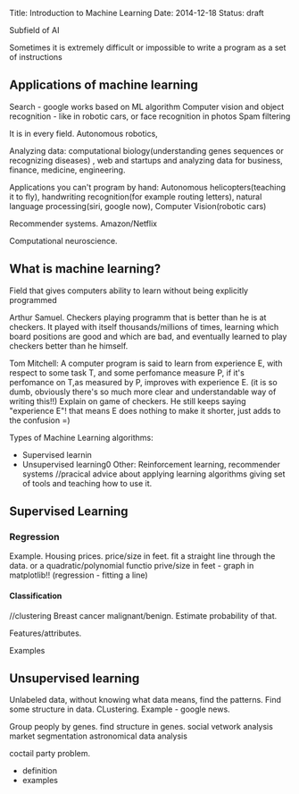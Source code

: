 Title: Introduction to Machine Learning
Date: 2014-12-18
Status: draft


Subfield of AI

Sometimes it is extremely difficult or impossible to  write a program as a set of instructions

## Applications of machine learning
Search - google works based on ML algorithm
Computer vision and object recognition - like in robotic cars, or face recognition in photos
Spam filtering

It is in every field.
Autonomous robotics,

Analyzing data:
computational biology(understanding genes sequences or recognizing diseases) , web and startups and analyzing data for business, finance, medicine, engineering.

Applications you can't program by hand:
Autonomous helicopters(teaching it to fly),
handwriting recognition(for example routing letters),
natural language processing(siri, google now), Computer Vision(robotic cars)

Recommender systems. Amazon/Netflix

Computational neuroscience.

## What is machine learning?
Field that gives computers ability to learn without being explicitly programmed

Arthur Samuel. Checkers playing programm that is better than he is at checkers.
It played with itself thousands/millions of times, learning which board positions are good and which are bad, and eventually learned to play checkers better than he himself.

Tom Mitchell:
A computer program is said to learn from experience E, with respect to some task T, and some perfomance measure P, if it's perfomance on T,as measured by P, improves with experience E.
(it is so dumb, obviously there's so much more clear and understandable way of writing this!!)
Explain on game of checkers.
He still keeps saying "experience E"! that means E does nothing to make it shorter, just adds to the confusion =)

Types of Machine Learning algorithms:
- Supervised learnin
- Unsupervised learning0
Other: Reinforcement learning, recommender systems
//pracical advice about applying learning algorithms
giving set of tools and teaching how to use it.

## Supervised Learning
### Regression
Example. Housing prices.
price/size in feet.
fit a straight line through the data. or a quadratic/polynomial functio
prive/size in feet - graph in matplotlib!!
(regression - fitting a line)

#### Classification
//clustering
Breast cancer malignant/benign.
Estimate probability of that.

Features/attributes.

Examples

## Unsupervised learning
Unlabeled data, without knowing what data means, find the patterns.
Find some structure in data.
CLustering.
Example - google news.

Group peoply by genes. find structure in genes.
social vetwork analysis
market segmentation
astronomical data analysis

coctail party problem.

- definition
- examples



